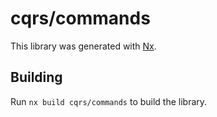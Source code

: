 # cqrs/commands

This library was generated with [Nx](https://nx.dev).

## Building

Run `nx build cqrs/commands` to build the library.
